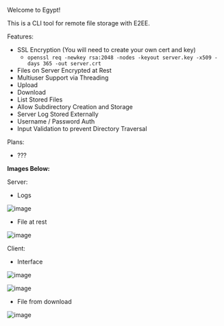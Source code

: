 Welcome to Egypt!

This is a CLI tool for remote file storage with E2EE.

Features:
- SSL Encryption (You will need to create your own cert and key)
  - `openssl req -newkey rsa:2048 -nodes -keyout server.key -x509 -days 365 -out server.crt`
- Files on Server Encrypted at Rest
- Multiuser Support via Threading
- Upload
- Download
- List Stored Files
- Allow Subdirectory Creation and Storage
- Server Log Stored Externally
- Username / Password Auth
- Input Validation to prevent Directory Traversal

Plans:
- ???



**Images Below:**

Server:
- Logs

![image](https://github.com/infiniteaxon/egypt/assets/60622650/d70fbdfd-67c2-4776-b943-2959fa38f351)

- File at rest

![image](https://github.com/infiniteaxon/egypt/assets/60622650/b48e3570-d11e-4425-9940-b60019d6ca56)


Client:
- Interface
  
![image](https://github.com/infiniteaxon/egypt/assets/60622650/ff90b838-74ba-433e-b1ac-d95bbdf5923b)

![image](https://github.com/infiniteaxon/egypt/assets/60622650/39cfbc67-e6d8-4a25-ac2f-3782b8151999)

- File from download

![image](https://github.com/infiniteaxon/egypt/assets/60622650/25f0b969-be64-4d7b-b248-25d8ad5640d0)


